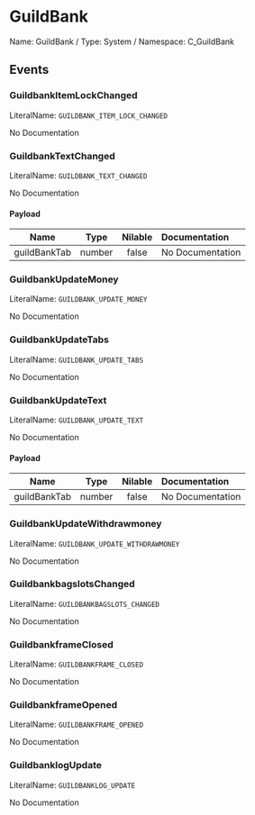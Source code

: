 # GuildBank

Name: GuildBank / Type: System / Namespace: C_GuildBank

## Events

### GuildbankItemLockChanged
LiteralName: `GUILDBANK_ITEM_LOCK_CHANGED`

No Documentation

### GuildbankTextChanged
LiteralName: `GUILDBANK_TEXT_CHANGED`

No Documentation

#### Payload
|Name|Type|Nilable|Documentation|
|:---:|:---:|:---:|:---|
|guildBankTab|number|false|No Documentation|
### GuildbankUpdateMoney
LiteralName: `GUILDBANK_UPDATE_MONEY`

No Documentation

### GuildbankUpdateTabs
LiteralName: `GUILDBANK_UPDATE_TABS`

No Documentation

### GuildbankUpdateText
LiteralName: `GUILDBANK_UPDATE_TEXT`

No Documentation

#### Payload
|Name|Type|Nilable|Documentation|
|:---:|:---:|:---:|:---|
|guildBankTab|number|false|No Documentation|
### GuildbankUpdateWithdrawmoney
LiteralName: `GUILDBANK_UPDATE_WITHDRAWMONEY`

No Documentation

### GuildbankbagslotsChanged
LiteralName: `GUILDBANKBAGSLOTS_CHANGED`

No Documentation

### GuildbankframeClosed
LiteralName: `GUILDBANKFRAME_CLOSED`

No Documentation

### GuildbankframeOpened
LiteralName: `GUILDBANKFRAME_OPENED`

No Documentation

### GuildbanklogUpdate
LiteralName: `GUILDBANKLOG_UPDATE`

No Documentation

